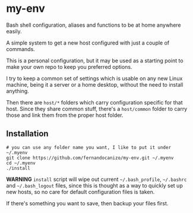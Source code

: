 # my-env

Bash shell configuration, aliases and functions to be at home anywhere easily.

A simple system to get a new host configured with just a couple of commands.

This is a personal configuration, but it may be used as a starting point to make
your own repo to keep you preferred options.

I try to keep a common set of settings which is usable on any new Linux machine,
being it a server or a home desktop, without the need to install anything.

Then there are `host/*` folders which carry configuration specific for that host.
Since they share common stuff, there's a `host/common` folder to carry those and
link them from the proper host folder.

## Installation

```
# you can use any folder name you want, I like to put it under ~/.myenv
git clone https://github.com/fernandocanizo/my-env.git ~/.myenv
cd ~/.myenv
./install
```

**WARNING** `install` script will wipe out current `~/.bash_profile`,
`~/.bashrc` and `~/.bash_logout` files, since this is thought as a way to
quickly set up new hosts, so no care for default configuration files is taken.

If there's something you want to save, then backup your files first.

